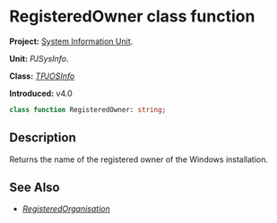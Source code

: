 # RegisteredOwner class function

**Project:** [System Information Unit](../API.md).

**Unit:** _PJSysInfo_.

**Class:** _[TPJOSInfo](./TPJOSInfo.md)_

**Introduced:** v4.0

```pascal
class function RegisteredOwner: string;
```

## Description

Returns the name of the registered owner of the Windows installation.

## See Also

  * _[RegisteredOrganisation](./TPJOSInfo-RegisteredOrganisation.md)_
  